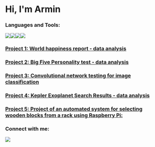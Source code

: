 # Hi, I'm Armin



### Languages and Tools:
<img src="https://img.shields.io/badge/python%20-%2314354C.svg?&style=for-the-badge&logo=python&logoColor=white"/><img src="https://img.shields.io/badge/pandas%20-%23150458.svg?&style=for-the-badge&logo=pandas&logoColor=white" /><img src="https://img.shields.io/badge/numpy%20-%23013243.svg?&style=for-the-badge&logo=numpy&logoColor=white" /><img src="https://img.shields.io/badge/Jupyter%20-%23F37626.svg?&style=for-the-badge&logo=Jupyter&logoColor=white" />


### [Project 1: World happiness report - data analysis](https://github.com/ArminD93/WorldHappinessReport)
### [Project 2: Big Five Personality test - data analysis](https://github.com/ArminD93/BigFivePersonalityTest/blob/dev/BigFivePersonality.ipynb)
### [Project 3: Convolutional network testing for image classification](https://github.com/ArminD93/Intel-Image-Classification/blob/dev/Intel_Image_Classification.ipynb)
### [Project 4: Kepler Exoplanet Search Results - data analysis](https://github.com/ArminD93/KeplerExoplanetSearchResults/blob/dev/KeplerExoplanetSearchResults.ipynb)
### [Project 5: Project of an automated system for selecting wooden blocks from a rack using Raspberry Pi:](https://github.com/ArminD93/Biblioteczka)



### Connect with me:

[<img src="https://img.shields.io/badge/linkedin%20-%230077B5.svg?&style=for-the-badge&logo=linkedin&logoColor=white"/>](https://www.linkedin.com/in/armin-derencz-519962117/?locale=pl_PL)



